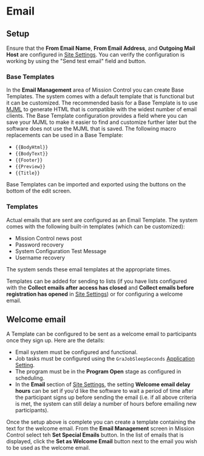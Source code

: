 # Email

## Setup

Ensure that the **From Email Name**, **From Email Address**, and **Outgoing Mail Host** are configured in [Site Settings](site-settings.md). You can verify the configuration is working by using the "Send test email" field and button.

### Base Templates

In the **Email Management** area of Mission Control you can create Base Templates. The system comes with a default template that is functional but it can be customized. The recommended basis for a Base Template is to use [MJML](https://mjml.io/) to generate HTML that is compatible with the widest number of email clients. The Base Template configuration provides a field where you can save your MJML to make it easier to find and customize further later but the software does not use the MJML that is saved. The following macro replacements can be used in a Base Template:

- `{{BodyHtml}}`
- `{{BodyText}}`
- `{{Footer}}`
- `{{Preview}}`
- `{{Title}}`

Base Templates can be imported and exported using the buttons on the bottom of the edit screen.

### Templates

Actual emails that are sent are configured as an Email Template. The system comes with the following built-in templates (which can be customized):

- Mission Control news post
- Password recovery
- System Configuration Test Message
- Username recovery

The system sends these email templates at the appropriate times.

Templates can be added for sending to lists (if you have lists configured with the **Collect emails after access has closed** and **Collect emails before registration has opened** in [Site Settings](site-settings.md)) or for configuring a welcome email.

## Welcome email

A Template can be configured to be sent as a welcome email to participants once they sign up. Here are the details:

- Email system must be configured and functional.
- Job tasks must be configured using the `GraJobSleepSeconds` [Application Setting](../technical/appsettings.md).
- The program must be in the **Program Open** stage as configured in scheduling.
- In the **Email** section of [Site Settings](site-settings.md), the setting **Welcome email delay hours** can be set if you'd like the software to wait a period of time after the participant signs up before sending the email (i.e. if all above criteria is met, the system can still delay a number of hours before emailing new participants).

Once the setup above is complete you can create a template containing the text for the welcome email. From the **Email Management** screen in Mission Control select teh **Set Special Emails** button. In the list of emails that is displayed, click the **Set as Welcome Email** button next to the email you wish to be used as the welcome email.
